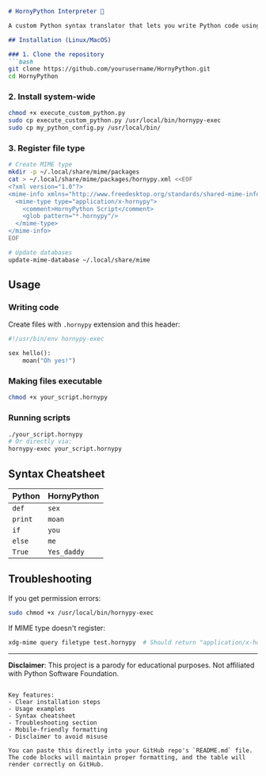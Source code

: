 ```markdown
# HornyPython Interpreter 🔞

A custom Python syntax translator that lets you write Python code using... alternative keywords. For educational purposes only.

## Installation (Linux/MacOS)

### 1. Clone the repository
```bash
git clone https://github.com/yourusername/HornyPython.git
cd HornyPython
```

### 2. Install system-wide
```bash
chmod +x execute_custom_python.py
sudo cp execute_custom_python.py /usr/local/bin/hornypy-exec
sudo cp my_python_config.py /usr/local/bin/
```

### 3. Register file type
```bash
# Create MIME type
mkdir -p ~/.local/share/mime/packages
cat > ~/.local/share/mime/packages/hornypy.xml <<EOF
<?xml version="1.0"?>
<mime-info xmlns="http://www.freedesktop.org/standards/shared-mime-info">
  <mime-type type="application/x-hornypy">
    <comment>HornyPython Script</comment>
    <glob pattern="*.hornypy"/>
  </mime-type>
</mime-info>
EOF

# Update databases
update-mime-database ~/.local/share/mime
```

## Usage

### Writing code
Create files with `.hornypy` extension and this header:
```python
#!/usr/bin/env hornypy-exec

sex hello():
    moan("Oh yes!")
```

### Making files executable
```bash
chmod +x your_script.hornypy
```

### Running scripts
```bash
./your_script.hornypy
# Or directly via:
hornypy-exec your_script.hornypy
```

## Syntax Cheatsheet
| Python | HornyPython |
|--------|-------------|
| `def`  | `sex`       |
| `print`| `moan`      |
| `if`   | `you`       |
| `else` | `me`        |
| `True` | `Yes_daddy` |

## Troubleshooting
If you get permission errors:
```bash
sudo chmod +x /usr/local/bin/hornypy-exec
```

If MIME type doesn't register:
```bash
xdg-mime query filetype test.hornypy  # Should return "application/x-hornypy"
```

---

**Disclaimer**: This project is a parody for educational purposes. Not affiliated with Python Software Foundation.
```

Key features:
- Clear installation steps
- Usage examples
- Syntax cheatsheet
- Troubleshooting section
- Mobile-friendly formatting
- Disclaimer to avoid misuse

You can paste this directly into your GitHub repo's `README.md` file. The code blocks will maintain proper formatting, and the table will render correctly on GitHub.
